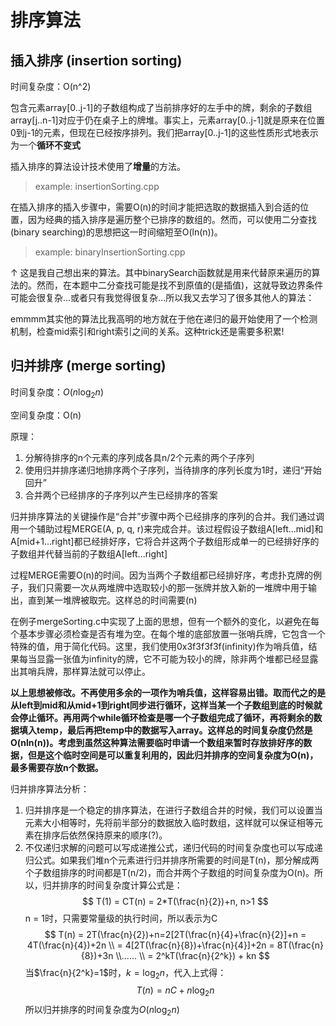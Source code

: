 # 排序算法

## 插入排序 (insertion sorting)

时间复杂度：O(n^2)

包含元素array[0..j-1]的子数组构成了当前排序好的左手中的牌，剩余的子数组array[j..n-1]对应于仍在桌子上的牌堆。事实上，元素array[0..j-1]就是原来在位置0到j-1的元素，但现在已经按序排列。我们把array[0..j-1]的这些性质形式地表示为一个**循环不变式**

插入排序的算法设计技术使用了**增量**的方法。

> example: insertionSorting.cpp

在插入排序的插入步骤中，需要O(n)的时间才能把选取的数据插入到合适的位置，因为经典的插入排序是遍历整个已排序的数组的。然而，可以使用二分查找(binary searching)的思想把这一时间缩短至O(ln(n))。

> example: binaryInsertionSorting.cpp

↑ 这是我自己想出来的算法。其中binarySearch函数就是用来代替原来遍历的算法的。然而，在本题中二分查找可能是找不到原值的(是插值)，这就导致边界条件可能会很复杂...或者只有我觉得很复杂...所以我又去学习了很多其他人的算法：


emmmm其实他的算法比我高明的地方就在于他在递归的最开始使用了一个检测机制，检查mid索引和right索引之间的关系。这种trick还是需要多积累!


## 归并排序 (merge sorting)

时间复杂度：$O(n\log_2{n})$

空间复杂度：O(n)


原理：
1. 分解待排序的n个元素的序列成各具n/2个元素的两个子序列
2. 使用归并排序递归地排序两个子序列，当待排序的序列长度为1时，递归“开始回升”
3. 合并两个已经排序的子序列以产生已经排序的答案

归并排序算法的关键操作是“合并”步骤中两个已经排序的序列的合并。我们通过调用一个辅助过程MERGE(A, p, q, r)来完成合并。该过程假设子数组A[left...mid]和A[mid+1...right]都已经排好序，它将合并这两个子数组形成单一的已经排好序的子数组并代替当前的子数组A[left...right]

过程MERGE需要O(n)的时间。因为当两个子数组都已经排好序，考虑扑克牌的例子，我们只需要一次从两堆牌中选取较小的那一张牌并放入新的一堆牌中用于输出，直到某一堆牌被取完。这样总的时间需要(n)

在例子mergeSorting.c中实现了上面的思想，但有一个额外的变化，以避免在每个基本步骤必须检查是否有堆为空。在每个堆的底部放置一张哨兵牌，它包含一个特殊的值，用于简化代码。这里，我们使用0x3f3f3f3f(infinity)作为哨兵值，结果每当显露一张值为infinity的牌，它不可能为较小的牌，除非两个堆都已经显露出其哨兵牌，那样算法就可以停止。

**以上思想被修改。不再使用多余的一项作为哨兵值，这样容易出错。取而代之的是从left到mid和从mid+1到right同步进行循环，这样当某一个子数组到底的时候就会停止循环。再用两个while循环检查是哪一个子数组完成了循环，再将剩余的数据填入temp，最后再把temp中的数据写入array。这样总的时间复杂度仍然是O(nln(n))。考虑到虽然这种算法需要临时申请一个数组来暂时存放排好序的数据，但是这个临时空间是可以重复利用的，因此归并排序的空间复杂度为O(n)，最多需要存放n个数据。**

归并排序算法分析：
1. 归并排序是一个稳定的排序算法，在进行子数组合并的时候，我们可以设置当元素大小相等时，先将前半部分的数据放入临时数组，这样就可以保证相等元素在排序后依然保持原来的顺序(?)。
2. 不仅递归求解的问题可以写成递推公式，递归代码的时间复杂度也可以写成递归公式。如果我们堆n个元素进行归并排序所需要的时间是T(n)，那分解成两个子数组排序的时间都是T(n/2)，而合并两个子数组的时间复杂度为O(n)。所以，归并排序的时间复杂度计算公式是：
    $$ T(1) = CT(n) = 2*T(\frac{n}{2})+n, n>1 $$
    n = 1时，只需要常量级的执行时间，所以表示为C
    $$ T(n) = 2T(\frac{n}{2})+n=2[2T(\frac{n}{4}+\frac{n}{2}]+n = 4T(\frac{n}{4})+2n \\ = 4[2T(\frac{n}{8})+\frac{n}{4}]+2n = 8T(\frac{n}{8})+3n \\...... \\ = 2^kT(\frac{n}{2^k}) + kn $$
    当$\frac{n}{2^k}=1$时，$k=\log_2{n}$，代入上式得：
    $$ T(n) = nC + n\log_2{n} $$
    所以归并排序的时间复杂度为$O(n\log_2{n})$